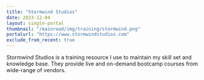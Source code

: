```yaml
---
title: "Stormwind Studios"
date: 2023-12-04
layout: single-portal
thumbnail: "/mainroad/img/training/stormwind.png"
portalurl: "https://www.stormwindstudios.com"
exclude_from_recent: true
---
```

Stormwind Studios is a training resource I use to maintain my skill set and knowledge base. They provide live and on-demand bootcamp courses from wide-range of vendors.